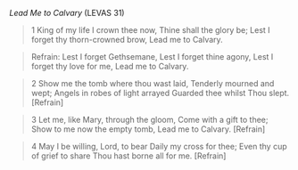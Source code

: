 _Lead Me to Calvary_ (LEVAS 31)

> 1
King of my life I crown thee now,
Thine shall the glory be;
Lest I forget thy thorn-crowned brow,
Lead me to Calvary.

 >Refrain:
Lest I forget Gethsemane,
Lest I forget thine agony,
Lest I forget thy love for me,
Lead me to Calvary.

> 2
Show me the tomb where thou wast laid,
Tenderly mourned and wept;
Angels in robes of light arrayed
Guarded thee whilst Thou slept. [Refrain]

> 3
Let me, like Mary, through the gloom,
Come with a gift to thee;
Show to me now the empty tomb,
Lead me to Calvary. [Refrain]

> 4
May I be willing, Lord, to bear
Daily my cross for thee;
Even thy cup of grief to share
Thou hast borne all for me. [Refrain]

